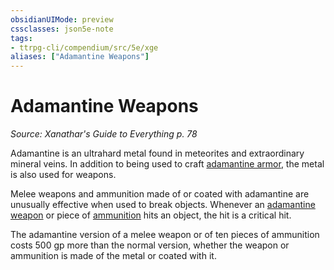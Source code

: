 ```yaml
---
obsidianUIMode: preview
cssclasses: json5e-note
tags:
- ttrpg-cli/compendium/src/5e/xge
aliases: ["Adamantine Weapons"]
---
```

# Adamantine Weapons
*Source: Xanathar's Guide to Everything p. 78* 

Adamantine is an ultrahard metal found in meteorites and extraordinary mineral veins. In addition to being used to craft [adamantine armor](3-Mechanics/CLI/items/adamantine-armor.md), the metal is also used for weapons.

Melee weapons and ammunition made of or coated with adamantine are unusually effective when used to break objects. Whenever an [adamantine weapon](3-Mechanics/CLI/items/adamantine-weapon-xge.md) or piece of [ammunition](3-Mechanics/CLI/items/adamantine-ammunition-xge.md) hits an object, the hit is a critical hit.

The adamantine version of a melee weapon or of ten pieces of ammunition costs 500 gp more than the normal version, whether the weapon or ammunition is made of the metal or coated with it.